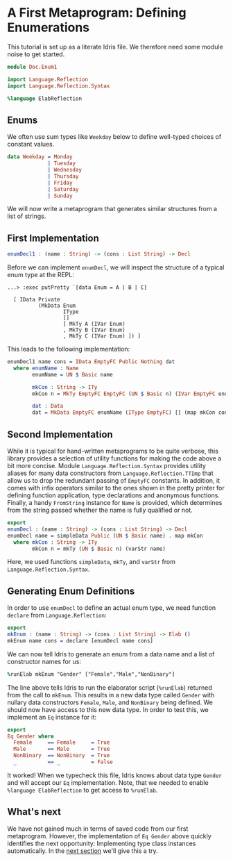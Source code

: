 # A First Metaprogram: Defining Enumerations

This tutorial is set up as a literate Idris file. We
therefore need some module noise to get started.

```idris
module Doc.Enum1

import Language.Reflection
import Language.Reflection.Syntax

%language ElabReflection
```

## Enums

We often use sum types like `Weekday` below to define
well-typed choices of constant values.

```idris
data Weekday = Monday
             | Tuesday
             | Wednesday
             | Thursday
             | Friday
             | Saturday
             | Sunday
```

We will now write a metaprogram that generates similar
structures from a list of strings.

## First Implementation

```idris
enumDecl1 : (name : String) -> (cons : List String) -> Decl
```

Before we can implement `enumDecl`, we will inspect the
structure of a typical enum type at the REPL:

```repl
...> :exec putPretty `[data Enum = A | B | C]

  [ IData Private
          (MkData Enum
                  IType
                  []
                  [ MkTy A (IVar Enum)
                  , MkTy B (IVar Enum)
                  , MkTy C (IVar Enum) ]) ]

```

This leads to the following implementation:

```idris
enumDecl1 name cons = IData EmptyFC Public Nothing dat
  where enumName : Name
        enumName = UN $ Basic name

        mkCon : String -> ITy
        mkCon n = MkTy EmptyFC EmptyFC (UN $ Basic n) (IVar EmptyFC enumName)

        dat : Data
        dat = MkData EmptyFC enumName (IType EmptyFC) [] (map mkCon cons)
```

## Second Implementation

While it is typical for hand-written metaprograms to be
quite verbose, this library provides a selection of
utility functions for making the code above a bit more
concise. Module `Language.Reflection.Syntax` provides utility
aliases for many data constructors from `Language.Reflection.TTImp`
that allow us to drop the redundant passing of `EmptyFC`
constants. In addition, it comes with infix operators
similar to the ones shown in the pretty printer for
defining function application, type declarations and
anonymous functions. Finally, a handy `FromString`
instance for `Name` is provided, which determines from
the string passed whether the name is fully qualified or not.

```idris
export
enumDecl : (name : String) -> (cons : List String) -> Decl
enumDecl name = simpleData Public (UN $ Basic name) . map mkCon
  where mkCon : String -> ITy
        mkCon n = mkTy (UN $ Basic n) (varStr name)
```

Here, we used functions `simpleData`, `mkTy`, and `varStr`
from `Language.Reflection.Syntax`.

## Generating Enum Definitions

In order to use `enumDecl` to define an actual enum type,
we need function `declare` from `Language.Reflection`:

```idris
export
mkEnum : (name : String) -> (cons : List String) -> Elab ()
mkEnum name cons = declare [enumDecl name cons]
```

We can now tell Idris to generate an enum from
a data name and a list of constructor names for us:

```idris
%runElab mkEnum "Gender" ["Female","Male","NonBinary"]
```

The line above tells Idris to run the elaborator script
(`%runElab`) returned from the call to `mkEnum`. This
results in a new data type called `Gender` with nullary
data constructors `Female`, `Male`, and `NonBinary`
being defined. We should now have access to this new data
type. In order to test this, we implement an `Eq` instance
for it:

```idris
export
Eq Gender where
  Female     == Female     = True
  Male       == Male       = True
  NonBinary  == NonBinary  = True
  _          == _          = False
```

It worked! When we typecheck this file, Idris knows about
data type `Gender` and will accept our `Eq` implementation.
Note, that we needed to enable `%language ElabReflection` to
get access to `%runElab`.

## What's next

We have not gained much in terms of saved code from our
first metaprogram. However, the implementation of `Eq Gender`
above quickly identifies the next opportunity: Implementing
type class instances automatically. In the [next section](Enum2.md)
we'll give this a try.
